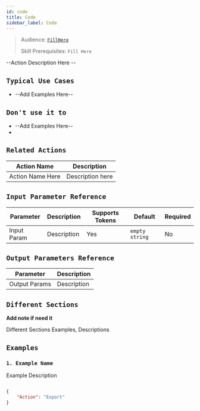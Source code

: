 ```yaml
---
id: code
title: Code
sidebar_label: Code
---
```



> Audience: [`FillHere`](audience.md#FillHere)
>
> Skill Prerequisites: `Fill Here`

--Action Description Here --

## `Typical Use Cases`

- --Add Examples Here--

## `Don't use it to`

- --Add Examples Here--
- 
## `Related Actions`

| Action Name                                                     | Description                                                                        |
| --------------------------------------------------------------- | ---------------------------------------------------------------------------------- |
| Action Name Here | Description here      |

## `Input Parameter Reference`

| Parameter        | Description                                     | Supports Tokens | Default        | Required |
| ---------------- | ----------------------------------------------- | --------------- | -------------- | -------- |
| Input Param | Description | Yes             | `empty string` | No       |

## `Output Parameters Reference`

| Parameter         | Description                                                           |
| ----------------- | --------------------------------------------------------------------- |
| Output Params | Description |

## `Different Sections`
**Add note if need it**

Different Sections Examples, Descriptions

## `Examples`

### `1. Example Name`

Example Description


```json

{
    "Action": "Export"
}
​
```
